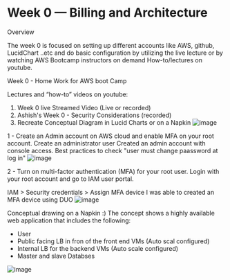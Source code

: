 # Week 0 — Billing and Architecture

Overview

The week 0 is focused on setting up different accounts like AWS, github, LucidChart ..etc and do basic configuration by utilizing the live lecture or by watching AWS Bootcamp instructors on demand How-to/lectures on youtube.

Week 0 - Home Work for AWS boot Camp 

Lectures and “how-to” videos on youtube:

1) Week 0 live Streamed Video (Live or recorded)
2) Ashish's Week 0 - Security Considerations (recorded)
3) Recreate Conceptual Diagram in Lucid Charts or on a Napkin
![image](https://user-images.githubusercontent.com/124897604/219547580-96fb45e0-c96c-4026-8925-b69a5a51ef30.png)

1 - Create an Admin account on AWS cloud and enable MFA on your root account.
Create an administrator user 
Created an admin account with console access.
Best practices to check "user must change paassword at log in"
![image](https://user-images.githubusercontent.com/124897604/219547963-7d8d3f21-92af-4dd9-96a9-bd3ea98ac60e.png)

2 - Turn on multi-factor authentication (MFA) for your root user.
Login with your root account and go to IAM user portal.

IAM > Security credentials > Assign MFA device
I was able to created an MFA device using DUO
![image](https://user-images.githubusercontent.com/124897604/219548142-c5f7f6c6-ff96-4960-b71c-bff594011ca4.png)

Conceptual drawing on a Napkin :)
The concept shows a highly available web application that includes the following:
- User
- Public facing LB in fron of the front end VMs (Auto scal configured)
- Internal LB for the backend VMs (Auto scale configured)
- Master and slave Databses 

![image](https://user-images.githubusercontent.com/124897604/219553347-1335c138-cc3a-4428-89f0-77bd2811dcb3.png)





